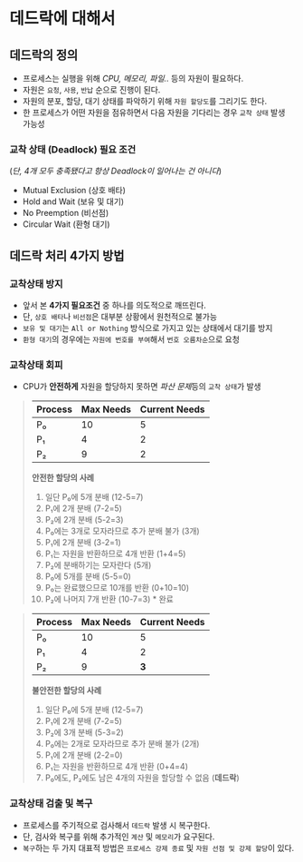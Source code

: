 # 데드락에 대해서

## 데드락의 정의
* 프로세스는 실행을 위해 *CPU, 메모리, 파일..* 등의 자원이 필요하다.
* 자원은 `요청`, `사용`, `반납` 순으로 진행이 된다.
* 자원의 분포, 할당, 대기 상태를 파악하기 위해 `자원 할당도`를 그리기도 한다.
* 한 프로세스가 어떤 자원을 점유하면서 다음 자원을 기다리는 경우 `교착 상태` 발생 가능성

### 교착 상태 (Deadlock) 필요 조건   
(*단, 4개 모두 충족됐다고 항상 Deadlock이 일어나는 건 아니다*)
* Mutual Exclusion (상호 배타)
* Hold and Wait (보유 및 대기)
* No Preemption (비선점)
* Circular Wait (환형 대기)    

## 데드락 처리 4가지 방법

### 교착상태 방지
* 앞서 본 **4가지 필요조건** 중 하나를 의도적으로 깨뜨린다.
* 단, `상호 배타`나 `비선점`은 대부분 상황에서 원천적으로 불가능
* `보유 및 대기`는 `All or Nothing` 방식으로 가지고 있는 상태에서 대기를 방지
* `환형 대기`의 경우에는 `자원에 번호를 부여`해서 `번호 오름차순`으로 요청

### 교착상태 회피
* CPU가 **안전하게** 자원을 할당하지 못하면 *파산 문제*등의 `교착 상태`가 발생

> |Process|Max Needs|Current Needs|        
> |---|---|---|    
> |P₀|10|5|    
> |P₁|4|2|    
> |P₂|9|2|    
> 
> **안전한 할당의 사례**    
> 1. 일단 P₀에 5개 분배 (12-5=7)
> 2. P₁에 2개 분배 (7-2=5)
> 3. P₂에 2개 분배 (5-2=3)
> 4. P₀에는 3개로 모자라므로 추가 분배 불가 (3개)
> 5. P₁에 2개 분배 (3-2=1)
> 6. P₁는 자원을 반환하므로 4개 반환 (1+4=5)
> 7. P₂에 분배하기는 모자란다 (5개)
> 8. P₀에 5개를 분배 (5-5=0)
> 9. P₀는 완료했으므로 10개를 반환 (0+10=10)
> 10. P₂에 나머지 7개 반환 (10-7=3) * 완료

> |Process|Max Needs|Current Needs|        
> |---|---|---|    
> |P₀|10|5|    
> |P₁|4|2|    
> |P₂|9|**3**|   
> 
> **불안전한 할당의 사례**
> 1. 일단 P₀에 5개 분배 (12-5=7)
> 2. P₁에 2개 분배 (7-2=5)
> 3. P₂에 3개 분배 (5-3=2)
> 4. P₀에는 2개로 모자라므로 추가 분배 불가 (2개)
> 5. P₁에 2개 분배 (2-2=0)
> 6. P₁는 자원을 반환하므로 4개 반환 (0+4=4)
> 7. P₀에도, P₂에도 남은 4개의 자원을 할당할 수 없음 (**데드락**)

### 교착상태 검출 및 복구
* 프로세스를 주기적으로 검사해서 `데드락` 발생 시 복구한다.
* 단, 검사와 복구를 위해 추가적인 `계산` 및 `메모리`가 요구된다.
* `복구`하는 두 가지 대표적 방법은 `프로세스 강제 종료` 및 `자원 선점 및 강제 할당`이 있다.

